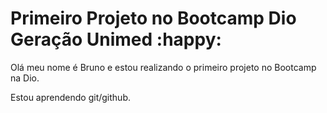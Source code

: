 # Primeiro Projeto no Bootcamp Dio Geração Unimed :happy:

 

Olá meu nome é Bruno e estou realizando o primeiro projeto no Bootcamp na Dio.

Estou aprendendo git/github.

